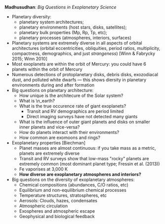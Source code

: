 **Madhusudhan**: *Big Questions in Exoplanetary Science*

- Planetary diversity: 
  - planetary system architectures; 
  - planetary environments (host stars, disks, satellites); 
  - planetary bulk properties (Mp, Rp, Tp, etc); 
  - planetary processes (atmospheres, interiors, surfaces)
- Planetary systems are extremely diverse in all aspects of orbital architectures (orbital eccentricities, obliquities, period ratios, multiplicity, compactness, demographics, and just *strangeness*) [Winn & Fabrycky 2015; Winn 2010]
- Most exoplanets are within the orbit of Mercury: you could have 6 planets within the orbit of Mercury
- Numerous detections of protoplanetary disks, debris disks, exozodiacal dust, and polluted white dwarfs — this shows diersity in planetary environments during and after formation
- Big questions on planetary architecture:
  - How unique is the architecure of the Solar system?
  - What is \n_earth?
  - What is the true occurence rate of giant exoplanets?
    - Transit and RV demographics are period limited
    - Direct imaging surveys have not detected many giants
  - What is the influence of outer giant planets and disks on smaller inner planets and vice-versa?
  - How do planets interact with their environments?
  - How common are exomoons and rings?
- Exoplanetary properties [Biechman]
  - Planet masses are almost continuous: if you take mass as a metric, planets are extremely diverse
  - Transit and RV surveys show that low-mass "rocky" planets are extremely common (most dominant planet type; Fressin et al. (2013))
  - Fe vaporises at 3,000 K
  - **How diverse are exoplanetary atmospheres and interiors?**
- Big questions on the diversity of exoplanetary atmospheres:
  - Chemical compositions (abundances, C/O ratios, etc)
  - Equilibrium and non-equilibrium chemical processes
  - Temperature structures, stratospheres, etc
  - Aerosols: Clouds, hazes, condensates
  - Atmospheric circulation
  - Exospheres and atmospheric escape
  - Geophysical and biological feedback